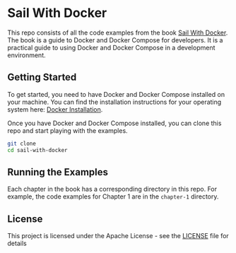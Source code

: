 # Sail With Docker

This repo consists of all the code examples from the book [Sail With Docker]().
The book is a guide to Docker and Docker Compose for developers. It is a
practical guide to using Docker and Docker Compose in a development
environment.


## Getting Started

To get started, you need to have Docker and Docker Compose installed on your
machine. You can find the installation instructions for your operating system
here: [Docker Installation](https://docs.docker.com/install/).

Once you have Docker and Docker Compose installed, you can clone this repo
and start playing with the examples.

```bash
git clone 
cd sail-with-docker
```

## Running the Examples

Each chapter in the book has a corresponding directory in this repo. For
example, the code examples for Chapter 1 are in the `chapter-1` directory.

## License

This project is licensed under the Apache License - see the [LICENSE](LICENSE) file for details

